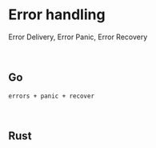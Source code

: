 # Error handling

Error Delivery, Error Panic, Error Recovery

<br>

## Go

```
errors + panic + recover
```

<br>

## Rust
